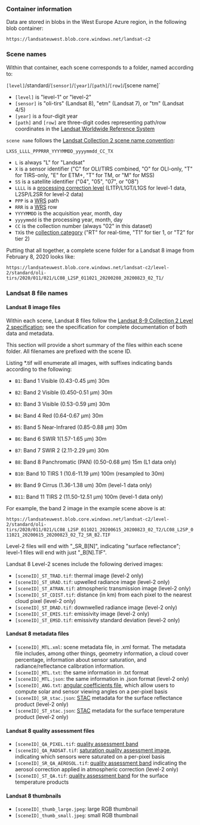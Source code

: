### Container information

Data are stored in blobs in the West Europe Azure region, in the following blob container:

`https://landsateuwest.blob.core.windows.net/landsat-c2`


### Scene names

Within that container, each scene corresponds to a folder, named according to:

`[level]`/standard/`[sensor]`/`[year]`/`[path]`/`[row]`/[scene name]`

* `[level]` is "level-1" or "level-2"
* `[sensor]` is "oli-tirs" (Landsat 8), "etm" (Landsat 7), or "tm" (Landsat 4/5)
* `[year]` is a four-digit year
* `[path]` and `[row]` are three-digit codes representing path/row coordinates in the [Landsat Worldwide Reference System](https://landsat.gsfc.nasa.gov/about/worldwide-reference-system)

`scene name` follows the [Landsat Collection 2 scene name convention](https://www.usgs.gov/faqs/what-naming-convention-landsat-collection-2-level-1-and-level-2-scenes?qt-news_science_products=0#qt-news_science_products):

`LXSS_LLLL_PPPRRR_YYYYMMDD_yyyymmdd_CC_TX`

* `L` is always "L" for "Landsat"
* `X` is a sensor identifier ("C" for OLI/TIRS combined, "O" for OLI-only, "T" for TIRS-only, "E" for ETM+, "T" for TM, or "M" for MSS)
* `SS` is a satellite identifier ("04", "05", "07", or "08")
* `LLLL` is a [processing correction level](https://www.usgs.gov/core-science-systems/nli/landsat/landsat-levels-processing) (L1TP/L1GT/L1GS for level-1 data, L2SP/L2SR for level-2 data)
* `PPP` is a [WRS](https://landsat.gsfc.nasa.gov/about/worldwide-reference-system) path
* `RRR` is a [WRS](https://landsat.gsfc.nasa.gov/about/worldwide-reference-system) row
* `YYYYMMDD` is the acquisition year, month, day
* `yyyymmdd` is the processing year, month, day
* `CC` is the collection number (always "02" in this dataset)
* `TX`is the [collection category](https://www.usgs.gov/media/videos/landsat-collections-what-are-tiers) ("RT" for real-time, "T1" for tier 1, or "T2" for tier 2)

Putting that all together, a complete scene folder for a Landsat 8 image from February 8, 2020 looks like:

`https://landsateuwest.blob.core.windows.net/landsat-c2/level-2/standard/oli-tirs/2020/011/021/LC08_L2SP_011021_20200208_20200823_02_T1/`

### Landsat 8 file names

#### Landsat 8 image files

Within each scene, Landsat 8 files follow the [Landsat 8-9 Collection 2 Level 2 specification](https://prd-wret.s3.us-west-2.amazonaws.com/assets/palladium/production/atoms/files/LSDS-1328_Landsat8-9-OLI-TIRS-C2-L2-DFCB-v6.pdf); see the specification for complete documentation of both data and metadata.

This section will provide a short summary of the files within each scene folder.  All filenames are prefixed with the scene ID.

Listing *.tif will enumerate all images, with suffixes indicating bands according to the following:

* `B1`: Band 1 Visible (0.43-0.45 µm) 30m
* `B2`: Band 2 Visible (0.450-0.51 µm) 30m
* `B3`: Band 3 Visible (0.53-0.59 µm) 30m
* `B4`: Band 4 Red (0.64-0.67 µm) 30m
* `B5`: Band 5 Near-Infrared (0.85-0.88 µm) 30m
* `B6`: Band 6 SWIR 1(1.57-1.65 µm) 30m
* `B7`: Band 7 SWIR 2 (2.11-2.29 µm) 30m
* `B8`: Band 8 Panchromatic (PAN) (0.50-0.68 µm) 15m (L1 data only)
* `B10`: Band 10 TIRS 1 (10.6-11.19 µm) 100m (resampled to 30m)

* `B9`: Band 9 Cirrus (1.36-1.38 um) 30m (level-1 data only)
* `B11`: Band 11 TIRS 2 (11.50-12.51 µm) 100m (level-1 data only)

For example, the band 2 image in the example scene above is at:

`https://landsateuwest.blob.core.windows.net/landsat-c2/level-2/standard/oli-tirs/2020/011/021/LC08_L2SP_011021_20200615_20200823_02_T2/LC08_L2SP_011021_20200615_20200823_02_T2_SR_B2.TIF`

Level-2 files will end with "_SR_B[N]", indicating "surface reflectance"; level-1 files will end with just "_B[N].TIF".

Landsat 8 Level-2 scenes include the following derived images:

* `[sceneID]_ST_TRAD.tif`: thermal image (level-2 only)
* `[sceneID]_ST_URAD.tif`: upwelled radiance image (level-2 only)
* `[sceneID]_ST_ATRAN.tif`: atmospheric transmission image (level-2 only)
* `[sceneID]_ST_CDIST.tif`: distance (in km) from each pixel to the nearest cloud pixel (level-2 only)
* `[sceneID]_ST_DRAD.tif`: downwelled radiance image (level-2 only)
* `[sceneID]_ST_EMIS.tif`: emissivity image (level-2 only)
* `[sceneID]_ST_EMSD.tif`: emissivity standard deviation (level-2 only)

#### Landsat 8 metadata files

* `[sceneID]_MTL.xml`: scene metadata file, in .xml format.  The metadata file includes, among other things, geometry information, a cloud cover percentage, information about sensor saturation, and radiance/reflectance calibration information.
* `[sceneID]_MTL.txt`: the same information in .txt format
* `[sceneID]_MTL.json`: the same information in .json format (level-2 only)
* `[sceneID]_ANG.txt`: [angular coefficients file](https://www.usgs.gov/faqs/what-landsat-collections-angle-coefficient-file-and-how-it-used?qt-news_science_products=0#), which allow users to compute solar and sensor viewing angles on a per-pixel basis 
* `[sceneID]_SR_stac.json`: [STAC](https://stacspec.org/) metadata for the surface reflectance product (level-2 only)
* `[sceneID]_ST_stac.json`: [STAC](https://stacspec.org/) metadata for the surface temperature product (level-2 only)

#### Landsat 8 quality assessment files

* `[sceneID]_QA_PIXEL.tif`: [quality assessment band](https://www.usgs.gov/core-science-systems/nli/landsat/landsat-collection-2-quality-assessment-bands)
* `[sceneID]_QA_RADSAT.tif`: [saturation quality assessment image](https://www.usgs.gov/core-science-systems/nli/landsat/landsat-collection-2-quality-assessment-bands), indicating which sensors were saturated on a per-pixel basis
* `[sceneID]_SR_QA_AEROSOL.tif`: [quality assessment band](https://www.usgs.gov/core-science-systems/nli/landsat/landsat-collection-2-quality-assessment-bands) indicating the aerosol correction applied in atmospheric correction (level-2 only)
* `[sceneID]_ST_QA.tif`: [quality assessment band](https://www.usgs.gov/core-science-systems/nli/landsat/landsat-collection-2-quality-assessment-bands) for the surface temperature products

#### Landsat 8 thumbnails

* `[sceneID]_thumb_large.jpeg`: large RGB thumbnail
* `[sceneID]_thumb_small.jpeg`: small RGB thumbnail
